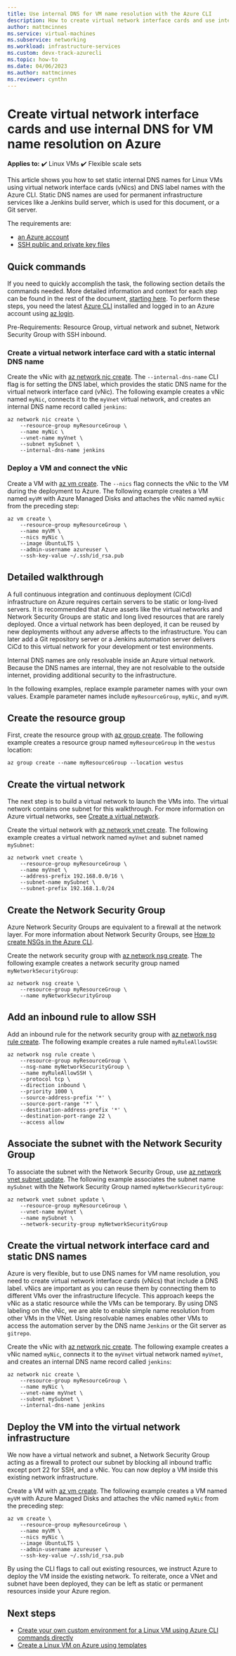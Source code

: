 ```yaml
---
title: Use internal DNS for VM name resolution with the Azure CLI 
description: How to create virtual network interface cards and use internal DNS for VM name resolution on Azure with the Azure CLI.
author: mattmcinnes
ms.service: virtual-machines
ms.subservice: networking
ms.workload: infrastructure-services
ms.custom: devx-track-azurecli
ms.topic: how-to
ms.date: 04/06/2023
ms.author: mattmcinnes
ms.reviewer: cynthn
---
```


# Create virtual network interface cards and use internal DNS for VM name resolution on Azure

**Applies to:** :heavy_check_mark: Linux VMs :heavy_check_mark: Flexible scale sets 

This article shows you how to set static internal DNS names for Linux VMs using virtual network interface cards (vNics) and DNS label names with the Azure CLI. Static DNS names are used for permanent infrastructure services like a Jenkins build server, which is used for this document, or a Git server.

The requirements are:

* [an Azure account](https://azure.microsoft.com/pricing/free-trial/)
* [SSH public and private key files](mac-create-ssh-keys.md)

## Quick commands
If you need to quickly accomplish the task, the following section details the commands needed. More detailed information and context for each step can be found in the rest of the document, [starting here](#detailed-walkthrough). To perform these steps, you need the latest [Azure CLI](/cli/azure/install-az-cli2) installed and logged in to an Azure account using [az login](/cli/azure/reference-index).

Pre-Requirements: Resource Group, virtual network and subnet, Network Security Group with SSH inbound.

### Create a virtual network interface card with a static internal DNS name
Create the vNic with [az network nic create](/cli/azure/network/nic). The `--internal-dns-name` CLI flag is for setting the DNS label, which provides the static DNS name for the virtual network interface card (vNic). The following example creates a vNic named `myNic`, connects it to the `myVnet` virtual network, and creates an internal DNS name record called `jenkins`:

```azurecli
az network nic create \
    --resource-group myResourceGroup \
    --name myNic \
    --vnet-name myVnet \
    --subnet mySubnet \
    --internal-dns-name jenkins
```

### Deploy a VM and connect the vNic
Create a VM with [az vm create](/cli/azure/vm). The `--nics` flag connects the vNic to the VM during the deployment to Azure. The following example creates a VM named `myVM` with Azure Managed Disks and attaches the vNic named `myNic` from the preceding step:

```azurecli
az vm create \
    --resource-group myResourceGroup \
    --name myVM \
    --nics myNic \
    --image UbuntuLTS \
    --admin-username azureuser \
    --ssh-key-value ~/.ssh/id_rsa.pub
```

## Detailed walkthrough

A full continuous integration and continuous deployment (CiCd) infrastructure on Azure requires certain servers to be static or long-lived servers. It is recommended that Azure assets like the virtual networks and Network Security Groups are static and long lived resources that are rarely deployed. Once a virtual network has been deployed, it can be reused by new deployments without any adverse affects to the infrastructure. You can later add a Git repository server or a Jenkins automation server delivers CiCd to this virtual network for your development or test environments.  

Internal DNS names are only resolvable inside an Azure virtual network. Because the DNS names are internal, they are not resolvable to the outside internet, providing additional security to the infrastructure.

In the following examples, replace example parameter names with your own values. Example parameter names include `myResourceGroup`, `myNic`, and `myVM`.

## Create the resource group
First, create the resource group with [az group create](/cli/azure/group). The following example creates a resource group named `myResourceGroup` in the `westus` location:

```azurecli
az group create --name myResourceGroup --location westus
```

## Create the virtual network

The next step is to build a virtual network to launch the VMs into. The virtual network contains one subnet for this walkthrough. For more information on Azure virtual networks, see [Create a virtual network](../../virtual-network/manage-virtual-network.md#create-a-virtual-network). 

Create the virtual network with [az network vnet create](/cli/azure/network/vnet). The following example creates a virtual network named `myVnet` and subnet named `mySubnet`:

```azurecli
az network vnet create \
    --resource-group myResourceGroup \
    --name myVnet \
    --address-prefix 192.168.0.0/16 \
    --subnet-name mySubnet \
    --subnet-prefix 192.168.1.0/24
```

## Create the Network Security Group
Azure Network Security Groups are equivalent to a firewall at the network layer. For more information about Network Security Groups, see [How to create NSGs in the Azure CLI](../../virtual-network/tutorial-filter-network-traffic-cli.md). 

Create the network security group with [az network nsg create](/cli/azure/network/nsg). The following example creates a network security group named `myNetworkSecurityGroup`:

```azurecli
az network nsg create \
    --resource-group myResourceGroup \
    --name myNetworkSecurityGroup
```

## Add an inbound rule to allow SSH
Add an inbound rule for the network security group with [az network nsg rule create](/cli/azure/network/nsg/rule). The following example creates a rule named `myRuleAllowSSH`:

```azurecli
az network nsg rule create \
    --resource-group myResourceGroup \
    --nsg-name myNetworkSecurityGroup \
    --name myRuleAllowSSH \
    --protocol tcp \
    --direction inbound \
    --priority 1000 \
    --source-address-prefix '*' \
    --source-port-range '*' \
    --destination-address-prefix '*' \
    --destination-port-range 22 \
    --access allow
```

## Associate the subnet with the Network Security Group
To associate the subnet with the Network Security Group, use [az network vnet subnet update](/cli/azure/network/vnet/subnet). The following example associates the subnet name `mySubnet` with the Network Security Group named `myNetworkSecurityGroup`:

```azurecli
az network vnet subnet update \
    --resource-group myResourceGroup \
    --vnet-name myVnet \
    --name mySubnet \
    --network-security-group myNetworkSecurityGroup
```


## Create the virtual network interface card and static DNS names
Azure is very flexible, but to use DNS names for VM name resolution, you need to create virtual network interface cards (vNics) that include a DNS label. vNics are important as you can reuse them by connecting them to different VMs over the infrastructure lifecycle. This approach keeps the vNic as a static resource while the VMs can be temporary. By using DNS labeling on the vNic, we are able to enable simple name resolution from other VMs in the VNet. Using resolvable names enables other VMs to access the automation server by the DNS name `Jenkins` or the Git server as `gitrepo`.  

Create the vNic with [az network nic create](/cli/azure/network/nic). The following example creates a vNic named `myNic`, connects it to the `myVnet` virtual network named `myVnet`, and creates an internal DNS name record called `jenkins`:

```azurecli
az network nic create \
    --resource-group myResourceGroup \
    --name myNic \
    --vnet-name myVnet \
    --subnet mySubnet \
    --internal-dns-name jenkins
```

## Deploy the VM into the virtual network infrastructure
We now have a virtual network and subnet, a Network Security Group acting as a firewall to protect our subnet by blocking all inbound traffic except port 22 for SSH, and a vNic. You can now deploy a VM inside this existing network infrastructure.

Create a VM with [az vm create](/cli/azure/vm). The following example creates a VM named `myVM` with Azure Managed Disks and attaches the vNic named `myNic` from the preceding step:

```azurecli
az vm create \
    --resource-group myResourceGroup \
    --name myVM \
    --nics myNic \
    --image UbuntuLTS \
    --admin-username azureuser \
    --ssh-key-value ~/.ssh/id_rsa.pub
```

By using the CLI flags to call out existing resources, we instruct Azure to deploy the VM inside the existing network. To reiterate, once a VNet and subnet have been deployed, they can be left as static or permanent resources inside your Azure region.  

## Next steps
* [Create your own custom environment for a Linux VM using Azure CLI commands directly](create-cli-complete.md)
* [Create a Linux VM on Azure using templates](create-ssh-secured-vm-from-template.md)
